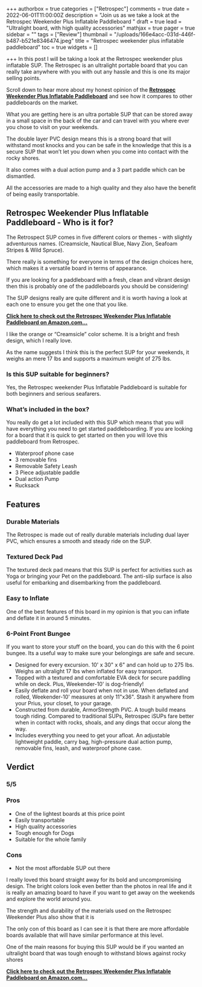 +++
authorbox = true
categories = ["Retrospec"]
comments = true
date = 2022-06-01T11:00:00Z
description = "Join us as we take a look at the Retrospec Weekender Plus Inflatable Paddleboard "
draft = true
lead = "Ultralight board, with high quality accessories"
mathjax = true
pager = true
sidebar = ""
tags = ["Review"]
thumbnail = "/uploads/166e4acc-031d-446f-b487-b521e8346474.jpeg"
title = "Retrospec weekender plus inflatable paddleboard"
toc = true
widgets = []

+++
In this post I will be taking a look at the Retrospec weekender plus inflatable SUP.  The Retrospec is an ultralight portable board that you can really take anywhere with you with out any hassle and this is one its major selling points.

Scroll down to hear more about my honest opinion of the [**Retrospec Weekender Plus Inflatable Paddleboard**](#) and see how it compares to other paddleboards on the market.

What you are getting here is an ultra portable SUP that can be stored away in a small space in the back of the car and can travel with you where ever you chose to visit on your weekends.

The double layer PVC design means this is a strong board that will withstand most knocks and you can be safe in the knowledge that this is a secure SUP that won’t let you down when you come into contact with the rocky shores.

It also comes with a dual action pump and a 3 part paddle  which can be dismantled.

All the accessories are made to a high quality and they also have the benefit of being easily transportable.

## Retrospec Weekender Plus Inflatable Paddleboard - Who is it for?

The Retrospect SUP comes in five different colors or themes - with slightly adventurous names. (Creamsicle, Nautical Blue, Navy Zion, Seafoam Stripes & Wild Spruce). 

There really is something for everyone in terms of the design choices here, which makes it a versatile board in terms of appearance.

If you are looking for a paddleboard with a fresh, clean and vibrant design then this is probably one of the paddleboards you should be considering!

The SUP designs really are quite different and it is worth having a look at each one to ensure you get the one that you like.

[**Click here to check out the Retrospec Weekender Plus Inflatable Paddleboard on Amazon.com…**](#)

I like the orange or “Creamsicle” color scheme.  It is a bright and fresh design, which I really love.

As the name suggests I think this is the perfect SUP for your weekends, it weighs an mere 17 lbs and supports a maximum weight of 275 lbs.

### Is this SUP suitable for beginners?

Yes, the Retrospec weekender Plus Inflatable Paddleboard is suitable for both beginners and serious seafarers.

### What’s included in the box?

You really do get a lot included with this SUP which means that you will have everything you need to get started paddleboarding.  If you are looking for a board that it is quick to get started on then you will love this paddleboard from Retrospec.

* Waterproof phone case
* 3 removable fins
* Removable Safety Leash
* 3 Piece adjustable paddle
* Dual action Pump
* Rucksack

## Features

### Durable Materials

The Retrospec is made out of really durable materials including dual layer PVC, which ensures a smooth and steady ride on the SUP.

### Textured Deck Pad

The textured deck pad means that this SUP is perfect for activities such as Yoga or bringing your Pet on the paddleboard.  The anti-slip surface is also useful for embarking and disembarking from the paddleboard.

### Easy to Inflate

One of the best features of this board in my opinion is that you can inflate and deflate it in around 5 minutes.

### 6-Point Front Bungee

If you want to store your stuff on the board, you can do this with the 6 point bungee.  Its a useful way to make sure your belongings are safe and secure.

* Designed for every excursion. 10' x 30" x 6" and can hold up to 275 lbs. Weighs an ultralight 17 lbs when inflated for easy transport.
* Topped with a textured and comfortable EVA deck for secure paddling while on deck. Plus, Weekender-10' is dog-friendly!
* Easily deflate and roll your board when not in use. When deflated and rolled, Weekender-10' measures at only 11"x36". Stash it anywhere from your Prius, your closet, to your garage.
* Constructed from durable, ArmorStrength PVC. A tough build means tough riding. Compared to traditional SUPs, Retrospec iSUPs fare better when in contact with rocks, shoals, and any dings that occur along the way.
* Includes everything you need to get your afloat. An adjustable lightweight paddle, carry bag, high-pressure dual action pump, removable fins, leash, and waterproof phone case.

## Verdict

### 5/5

### Pros

* One of the lightest boards at this price point
* Easily transportable
* High quality accessories
* Tough enough for Dogs
* Suitable for the whole family

### Cons

* Not the most affordable SUP out there

I really loved this board straight away for its bold and uncompromising design.  The bright colors look even better than the photos in real life and it is really an amazing board to have if you want to get away on the weekends and explore the world around you.

The strength and durability of the materials used on the Retrospec Weekender Plus also show that it is 

The only con of this board as I can see it is that there are more affordable boards available that will have similar performance at this level.

One of the main reasons for buying this SUP would be if you wanted an ultralight board that was tough enough to withstand blows against rocky shores 

[**Click here to check out the Retrospec Weekender Plus Inflatable Paddleboard on Amazon.com…**](#)